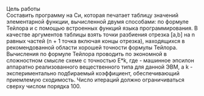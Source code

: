 Цель работы  
Составить программу на Си, которая печатает таблицу значений элементарной функции, вычисленной двумя способами: 
по формуле Тейлора и с помощью встроенных функций языка программирования.
В качестве аргументов таблицы взять точки разбиения отрезка [a,b] на n равных частей (n + 1 точка включая концы отрезка),
находящихся в рекомендованной области хорошей точности формулы Тейлора. 
Вычисления по формуле Тейлора проводить по экономной в сложностном смысле схеме с точностью E*k, 
где - машинное эпсилон аппаратно реализованного вещественного типа для данной ЭВМ, 
а k - экспериментально подбираемый коэффициент, обеспечивающий приемлемую сходимость. Число итераций должно ограничиваться сверху числом порядка 100.
